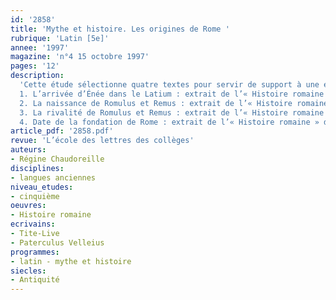 ```yaml
---
id: '2858'
title: 'Mythe et histoire. Les origines de Rome '
rubrique: 'Latin [5e]'
annee: '1997'
magazine: 'n°4 15 octobre 1997'
pages: '12'
description: 
  'Cette étude sélectionne quatre textes pour servir de support à une étude des origines de Rome : les trois premiers sont de Tite-Live, le dernier de Velleius Paterculus. Les nombreuses coupures effectuées entraînent parfois des modifications grammaticales et lexicales. La traduction s’efforce d’être littérale pour faciliter le travail des élèves, et les exercices proposés privilégient l’étude de la civilisation.
  1. L’arrivée d’Énée dans le Latium : extrait de l’« Histoire romaine » de Tite-Live
  2. La naissance de Romulus et Remus : extrait de l’« Histoire romaine » de Tite-Live
  3. La rivalité de Romulus et Remus : extrait de l’« Histoire romaine » de Tite-Live
  4. Date de la fondation de Rome : extrait de l’« Histoire romaine » de Velleius Paterculus'
article_pdf: '2858.pdf'
revue: 'L’école des lettres des collèges'
auteurs:
- Régine Chaudoreille
disciplines:
- langues anciennes
niveau_etudes:
- cinquième
oeuvres:
- Histoire romaine
ecrivains:
- Tite-Live
- Paterculus Velleius
programmes:
- latin - mythe et histoire
siecles:
- Antiquité
---
```

